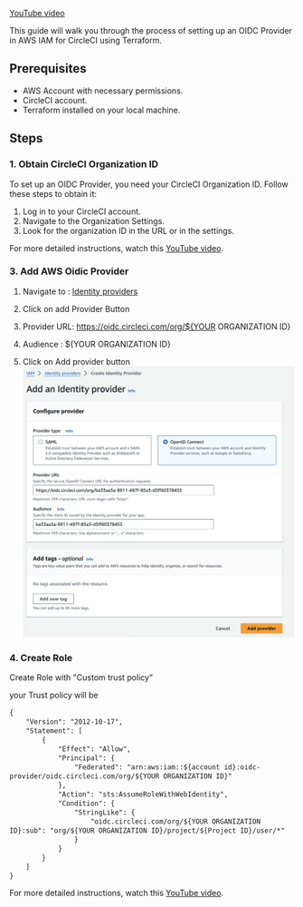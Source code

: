 
[YouTube video](https://www.youtube.com/watch?v=j9QUHQmEk7c)


This guide will walk you through the process of setting up an OIDC Provider in AWS IAM for CircleCI using Terraform.

## Prerequisites

- AWS Account with necessary permissions.
- CircleCI account.
- Terraform installed on your local machine.

## Steps

### 1. Obtain CircleCI Organization ID

To set up an OIDC Provider, you need your CircleCI Organization ID. Follow these steps to obtain it:

1. Log in to your CircleCI account.
2. Navigate to the Organization Settings.
3. Look for the organization ID in the URL or in the settings.

For more detailed instructions, watch this [YouTube video](https://www.youtube.com/watch?v=j9QUHQmEk7c).


### 3. Add AWS Oidic Provider 
1. Navigate to : [Identity providers](
https://us-east-1.console.aws.amazon.com/iam/home?region=ap-south-1#/identity_providers)

2. Click on add Provider Button

3. Provider URL: https://oidc.circleci.com/org/${YOUR ORGANIZATION ID}

4. Audience : ${YOUR ORGANIZATION ID}

4. Click on Add provider button 
![alt text](sample.png)


### 4. Create Role 
Create Role with "Custom trust policy"

your Trust policy will be 
```
{
    "Version": "2012-10-17",
    "Statement": [
        {
            "Effect": "Allow",
            "Principal": {
                "Federated": "arn:aws:iam::${account id}:oidc-provider/oidc.circleci.com/org/${YOUR ORGANIZATION ID}"
            },
            "Action": "sts:AssumeRoleWithWebIdentity",
            "Condition": {
                "StringLike": {
                    "oidc.circleci.com/org/${YOUR ORGANIZATION ID}:sub": "org/${YOUR ORGANIZATION ID}/project/${Project ID}/user/*"
                }
            }
        }
    ]
}
```

For more detailed instructions, watch this [YouTube video](https://www.youtube.com/watch?v=j9QUHQmEk7c).